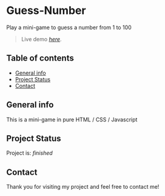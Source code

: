 # Guess-Number
Play a mini-game to guess a number from 1 to 100

> Live demo [_here_](https://greg88pl.github.io/Guess-Number/).

## Table of contents
* [General info](#general-info)
* [Project Status](#project-status)
* [Contact](#contact)


## General info
This is a mini-game in pure HTML / CSS / Javascript


## Project Status
Project is: _finished_


## Contact
Thank you for visiting my project and feel free to contact me!
